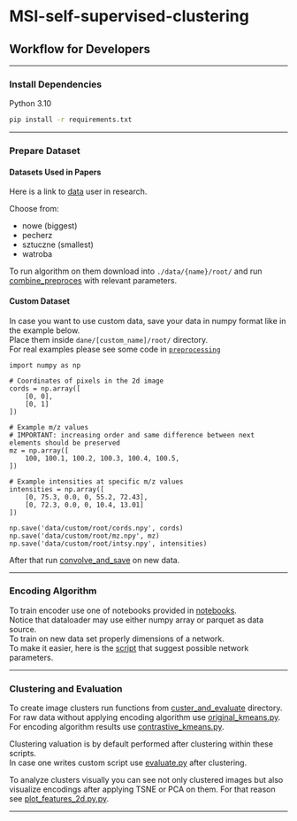 # MSI-self-supervised-clustering


## Workflow for Developers

---

### Install Dependencies
Python 3.10
```bash
pip install -r requirements.txt
```

---

### Prepare Dataset

#### Datasets Used in Papers
Here is a link to
[data](https://drive.google.com/drive/folders/14cli_aVFAocVRCBk0GRllIJwUyj4OTOu?usp=sharing)
user in research.

Choose from:
- nowe (biggest)
- pecherz
- sztuczne (smallest)
- watroba

To run algorithm on them download into `./data/{name}/root/`
and run [combine_preproces](preprocessing/combine_preprocess.py) with relevant parameters.

#### Custom Dataset
In case you want to use custom data, save your data in numpy format like in the example below. \
Place them inside `dane/[custom_name]/root/` directory. \
For real examples please see some code in [`preprocessing`](preprocessing/) 

```
import numpy as np

# Coordinates of pixels in the 2d image
cords = np.array([
    [0, 0],
    [0, 1]
])

# Example m/z values
# IMPORTANT: increasing order and same difference between next elements should be preserved
mz = np.array([
    100, 100.1, 100.2, 100.3, 100.4, 100.5,
])

# Example intensities at specific m/z values
intensities = np.array([
    [0, 75.3, 0.0, 0, 55.2, 72.43],
    [0, 72.3, 0.0, 0, 10.4, 13.01]
])

np.save('data/custom/root/cords.npy', cords)
np.save('data/custom/root/mz.npy', mz)
np.save('data/custom/root/intsy.npy', intensities)
```

After that run [convolve_and_save](preprocessing/convolve_and_save.py) on new data.

---

### Encoding Algorithm

To train encoder use one of notebooks provided in [notebooks](notebooks). \
Notice that dataloader may use either numpy array or parquet as data source. \
To train on new data set properly dimensions of a network. \
To make it easier, here is the [script](notebooks/suggest_network_parameters.py)
that suggest possible network parameters.

---

### Clustering and Evaluation

To create image clusters run functions from [custer_and_evaluate](cluster_and_evaluate) directory. \
For raw data without applying encoding algorithm use
[original_kmeans.py](cluster_and_evaluate/original_kmeans.py). \
For encoding algorithm results use [contrastive_kmeans.py](cluster_and_evaluate/contrastive_kmeans.py).

Clustering valuation is by default performed after clustering within these scripts. \
In case one writes custom script use [evaluate.py](cluster_and_evaluate/evaluate.py) after clustering.

To analyze clusters visually you can see not only clustered images but also visualize encodings
after applying TSNE or PCA on them. For that reason see
[plot_features_2d.py.py](cluster_and_evaluate/plot_features_2d.py).

---